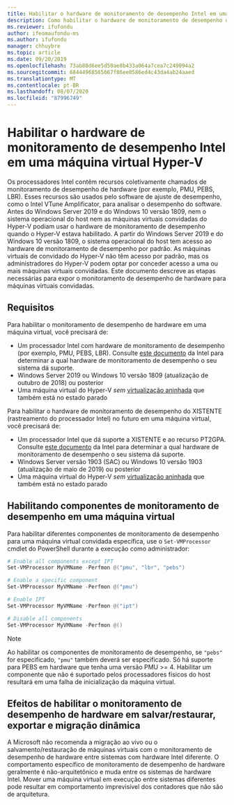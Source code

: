 ```yaml
---
title: Habilitar o hardware de monitoramento de desempenho Intel em uma máquina virtual Hyper-V
description: Como habilitar o hardware de monitoramento de desempenho da Intel em um computador Hyper-V. Também aborda como habilitar o monitoramento de desempenho de hardware afeta a migração ao vivo.
ms.reviewer: ifufondu
author: ifeomaufondu-ms
ms.author: ifufondu
manager: chhuybre
ms.topic: article
ms.date: 09/20/2019
ms.openlocfilehash: 73ab88d6ee5d50ae8b433a064a7cea7c249094a2
ms.sourcegitcommit: 68444968565667f86ee0586ed4c43da4ab24aaed
ms.translationtype: MT
ms.contentlocale: pt-BR
ms.lasthandoff: 08/07/2020
ms.locfileid: "87996749"
---
```

# <a name="enable-intel-performance-monitoring-hardware-in-a-hyper-v-virtual-machine"></a>Habilitar o hardware de monitoramento de desempenho Intel em uma máquina virtual Hyper-V

Os processadores Intel contêm recursos coletivamente chamados de monitoramento de desempenho de hardware (por exemplo, PMU, PEBS, LBR). Esses recursos são usados pelo software de ajuste de desempenho, como o Intel VTune Amplificator, para analisar o desempenho do software.  Antes do Windows Server 2019 e do Windows 10 versão 1809, nem o sistema operacional do host nem as máquinas virtuais convidadas do Hyper-V podiam usar o hardware de monitoramento de desempenho quando o Hyper-V estava habilitado.  A partir do Windows Server 2019 e do Windows 10 versão 1809, o sistema operacional do host tem acesso ao hardware de monitoramento de desempenho por padrão.  As máquinas virtuais de convidado do Hyper-V não têm acesso por padrão, mas os administradores do Hyper-V podem optar por conceder acesso a uma ou mais máquinas virtuais convidadas.  Este documento descreve as etapas necessárias para expor o monitoramento de desempenho de hardware para máquinas virtuais convidadas.

## <a name="requirements"></a>Requisitos

Para habilitar o monitoramento de desempenho de hardware em uma máquina virtual, você precisará de:

- Um processador Intel com hardware de monitoramento de desempenho (por exemplo, PMU, PEBS, LBR).  Consulte [este documento]( https://software.intel.com/en-us/vtune-amplifier-cookbook-configuring-a-hyper-v-virtual-machine-for-hardware-based-hotspots-analysis) da Intel para determinar a qual hardware de monitoramento de desempenho o seu sistema dá suporte.
- Windows Server 2019 ou Windows 10 versão 1809 (atualização de outubro de 2018) ou posterior
- Uma máquina virtual do Hyper-V _sem_ [virtualização aninhada](/virtualization/hyper-v-on-windows/user-guide/nested-virtualization) que também está no estado parado

Para habilitar o hardware de monitoramento de desempenho do XISTENTE (rastreamento do processador Intel) no futuro em uma máquina virtual, você precisará de:

- Um processador Intel que dá suporte a XISTENTE e ao recurso PT2GPA.  Consulte [este documento]( https://software.intel.com/en-us/vtune-amplifier-cookbook-configuring-a-hyper-v-virtual-machine-for-hardware-based-hotspots-analysis) da Intel para determinar a qual hardware de monitoramento de desempenho o seu sistema dá suporte.
- Windows Server versão 1903 (SAC) ou Windows 10 versão 1903 (atualização de maio de 2019) ou posterior
- Uma máquina virtual do Hyper-V _sem_ [virtualização aninhada](/virtualization/hyper-v-on-windows/user-guide/nested-virtualization) que também está no estado parado

## <a name="enabling-performance-monitoring-components-in-a-virtual-machine"></a>Habilitando componentes de monitoramento de desempenho em uma máquina virtual

Para habilitar diferentes componentes de monitoramento de desempenho para uma máquina virtual convidada específica, use o `Set-VMProcessor` cmdlet do PowerShell durante a execução como administrador:

``` Powershell
# Enable all components except IPT
Set-VMProcessor MyVMName -Perfmon @("pmu", "lbr", "pebs")
```

``` Powershell
# Enable a specific component
Set-VMProcessor MyVMName -Perfmon @("pmu")
```

``` Powershell
# Enable IPT
Set-VMProcessor MyVMName -Perfmon @("ipt")
```

``` Powershell
# Disable all components
Set-VMProcessor MyVMName -Perfmon @()
```
> [!NOTE]
> Ao habilitar os componentes de monitoramento de desempenho, se `"pebs"` for especificado, `"pmu"` também deverá ser especificado.
> Só há suporte para PEBS em hardware que tenha uma versão PMU >= 4.
> Habilitar um componente que não é suportado pelos processadores físicos do host resultará em uma falha de inicialização da máquina virtual.

## <a name="effects-of-enabling-performance-monitoring-hardware-on-saverestore-export-and-live-migration"></a>Efeitos de habilitar o monitoramento de desempenho de hardware em salvar/restaurar, exportar e migração dinâmica

A Microsoft não recomenda a migração ao vivo ou o salvamento/restauração de máquinas virtuais com o monitoramento de desempenho de hardware entre sistemas com hardware Intel diferente. O comportamento específico de monitoramento de desempenho de hardware geralmente é não-arquitetônico e muda entre os sistemas de hardware Intel.  Mover uma máquina virtual em execução entre sistemas diferentes pode resultar em comportamento imprevisível dos contadores que não são de arquitetura.